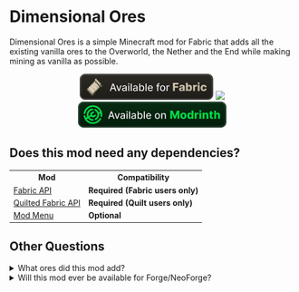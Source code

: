 # Dimensional Ores
Dimensional Ores is a simple Minecraft mod for Fabric that adds all the existing vanilla ores to the Overworld, the Nether and the End while making mining as vanilla as possible.

<center>
  <a href="https://fabricmc.net"><img src="https://raw.githubusercontent.com/intergrav/devins-badges/v3/assets/compact/supported/fabric_46h.png"></a>
  <a href="https://quiltmc.org"><img src="https://raw.githubusercontent.com/intergrav/devins-badges/v3/assets/compact/supported/quilt_46h.png"></a>
</center>
<center>
  <a href="https://modrinth.com/mod/dimensionalores"><img src="https://raw.githubusercontent.com/intergrav/devins-badges/v3/assets/compact/available/modrinth_46h.png"></a>
</center>

## Does this mod need any dependencies?
<center>
  <table>
    <tr>
      <th>Mod</th>
      <th>Compatibility</th>
    </tr>
    <tr>
      <td><a href="https://modrinth.com/mod/fabric-api">Fabric API</a></td>
      <td><b>Required (Fabric users only)</b></td>
    </tr>
    <tr>
      <td><a href="https://modrinth.com/mod/qsl">Quilted Fabric API</a></td>
      <td><b>Required (Quilt users only)</b></td>
    </tr>
    <tr>
      <td><a href="https://modrinth.com/mod/modmenu">Mod Menu</a></td>
      <td><b>Optional</b></td>
    </tr>
  </table>
</center>

## Other Questions

<details>
<summary>What ores did this mod add?</summary>

## Overworld
- Quartz Ore
- Deepslate Quartz Ore

## The Nether
- Nether Coal Ore
- Nether Copper Ore
- Nether Diamond Ore
- Nether Emerald Ore
- Nether Iron Ore
- Nether Lapis Lazuli Ore
- Nether Redstone Ore

## The End
- End Coal Ore
- End Copper Ore
- End Diamond Ore
- End Emerald Ore
- End Gold Ore
- End Iron Ore
- End Lapis Lazuli Ore
- End Redstone Ore
- End Quartz Ore

</details>


<details>
<summary>Will this mod ever be available for Forge/NeoForge?</summary>

No, I do not intend to port this mod over to Forge/NeoForge. In my personal experience as a mod developer, Forge is harder to work with, especially with the major updates Minecraft is developing which also majorly updates Forge. **For now, this mod will only be available for Fabric and Quilt.**
</details>